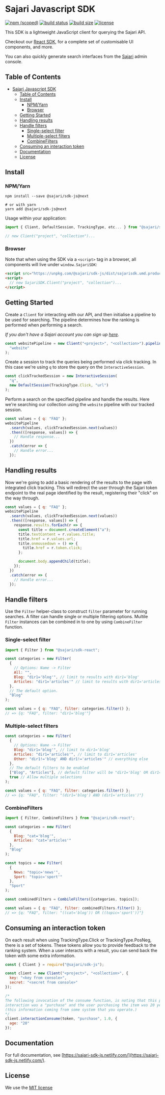 # Sajari Javascript SDK

[![npm (scoped)](https://img.shields.io/npm/v/@sajari/sdk-js.svg?style=flat-square)](https://www.npmjs.com/package/@sajari/sdk-js)
[![build status](https://img.shields.io/travis/sajari/sajari-sdk-js/master.svg?style=flat-square)](https://travis-ci.org/sajari/sajari-sdk-js)
[![build size](https://img.shields.io/bundlephobia/minzip/@sajari/sdk-js.svg)](https://img.shields.io/bundlephobia/minzip/@sajari/sdk-js.svg)
[![license](https://img.shields.io/badge/license-MIT-green.svg?style=flat-square)](./LICENSE)

This SDK is a lightweight JavaScript client for querying the Sajari API.

Checkout our [React SDK](https://www.github.com/sajari/sajari-sdk-react), for a complete set of customisable UI components, and more.

You can also quickly generate search interfaces from the [Sajari](https://www.sajari.com/console) admin console.

## Table of Contents

- [Sajari Javascript SDK](#sajari-javascript-sdk)
  - [Table of Contents](#table-of-contents)
  - [Install](#install)
    - [NPM/Yarn](#npmyarn)
    - [Browser](#browser)
  - [Getting Started](#getting-started)
  - [Handling results](#handling-results)
  - [Handle filters](#handle-filters)
    - [Single-select filter](#single-select-filter)
    - [Multiple-select filters](#multiple-select-filters)
    - [CombineFilters](#combinefilters)
  - [Consuming an interaction token](#consuming-an-interaction-token)
  - [Documentation](#documentation)
  - [License](#license)

## Install

### NPM/Yarn

```shell
npm install --save @sajari/sdk-js@next

# or with yarn
yarn add @sajari/sdk-js@next
```

Usage within your application:

```javascript
import { Client, DefaultSession, TrackingType, etc... } from "@sajari/sdk-js";

// new Client("project", "collection")...
```

### Browser

Note that when using the SDK via a `<script>` tag in a browser, all components will live under `window.SajariSDK`:

```html
<script src="https://unpkg.com/@sajari/sdk-js/dist/sajarisdk.umd.production.min.js"></script>
<script>
  // new SajariSDK.Client("project", "collection")...
</script>
```

## Getting Started

Create a `Client` for interacting with our API, and then initialise a pipeline to be used for searching. The pipeline determines how the ranking is performed when performing a search.

_If you don't have a Sajari account you can sign up [here](https://www.sajari.com/console/sign-up)._

```javascript
const websitePipeline = new Client("<project>", "<collection>").pipeline(
  "website"
);
```

Create a session to track the queries being performed via click tracking. In this case we're using `q` to store the query on the `InteractiveSession`.

```javascript
const clickTrackedSession = new InteractiveSession(
  "q",
  new DefaultSession(TrackingType.Click, "url")
);
```

Perform a search on the specified pipeline and handle the results. Here we're searching our collection using the `website` pipeline with our tracked session.

```javascript
const values = { q: "FAQ" };
websitePipeline
  .search(values, clickTrackedSession.next(values))
  .then(([response, values]) => {
    // Handle response...
  })
  .catch(error => {
    // Handle error...
  });
```

## Handling results

Now we're going to add a basic rendering of the results to the page with integrated click tracking.
This will redirect the user through the Sajari token endpoint to the real page identified by the result, registering their "click" on the way through.

```javascript
const values = { q: "FAQ" };
websitePipeline
  .search(values, clickTrackedSession.next(values))
  .then(([response, values]) => {
    response.results.forEach(r => {
      const title = document.createElement("a");
      title.textContent = r.values.title;
      title.href = r.values.url;
      title.onmousedown = () => {
        title.href = r.token.click;
      };

      document.body.appendChild(title);
    });
  })
  .catch(error => {
    // Handle error...
  });
```

## Handle filters

Use the `Filter` helper-class to construct `filter` parameter for running searches. A filter can handle single or multiple filtering options. Multile `Filter` instances can be combined in to one by using `CombineFilter` function.

### Single-select filter

```javascript
import { Filter } from "@sajari/sdk-react";

const categories = new Filter(
  {
    // Options: Name -> Filter
    All: "",
    Blog: "dir1='blog'", // limit to results with dir1='blog'
    Articles: "dir1='articles'" // limit to results with dir1='articles'
  },
  // The default option.
  "Blog"
);

const values = { q: "FAQ", filter: categories.filter() };
// => {q: "FAQ", filter: "dir1='blog'"}
```

### Multiple-select filters

```javascript
const categories = new Filter(
  {
    // Options: Name -> Filter
    Blog: "dir1='blog'", // limit to dir1='blog'
    Articles: "dir1='articles'", // limit to dir1='articles'
    Other: "dir1!='blog' AND dir1!='articles'" // everything else
  },
  // The default filters to be enabled
  ["Blog", "Articles"], // default filter will be "dir1='blog' OR dir1='articles'"
  true // Allow multiple selections
);

const values = { q: "FAQ", filter: categories.filter() };
// => {q: "FAQ", filter: "(dir1='blog') AND (dir1='articles')"}
```

### CombineFilters

```javascript
import { Filter, CombineFilters } from "@sajari/sdk-react";

const categories = new Filter(
  {
    Blog: "cat='blog'",
    Articles: "cat='articles'"
  },
  "Blog"
);

const topics = new Filter(
  {
    News: "topic='news'",
    Sport: "topic='sport'"
  },
  "Sport"
);

const combinedFilters = CombileFilters([categories, topics]);

const values = { q: "FAQ", filter: combinedFilters.filter() };
// => {q: "FAQ", filter: "((cat='blog')) OR ((topic='sport'))"}
```

## Consuming an interaction token

On each result when using TrackingType.Click or TrackingType.PosNeg, there is a
set of tokens. These tokens allow you to provide feedback to the ranking system.
When a user interacts with a result, you can send back the token with some extra
information.

```js
const { Client } = require("@sajari/sdk-js");

const client = new Client("<project>", "<collection>", {
  key: "<key from console>",
  secret: "<secret from console>"
});

/*
The following invocation of the consume function, is noting that this particular
interaction was a "purchase" and the user purchasing the item was 20 years old
(this information coming from some system that you operate.)
*/
client.interactionConsume(token, "purchase", 1.0, {
  age: "20"
});
```

## Documentation

For full documentation, see [https://sajari-sdk-js.netlify.com/](https://sajari-sdk-js.netlify.com/).

## License

We use the [MIT license](./LICENSE)
